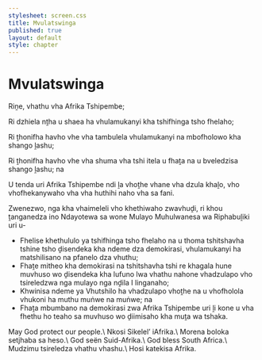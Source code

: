 ```yaml
---
stylesheet: screen.css
title: Mvulatswinga
published: true
layout: default
style: chapter
---
```


# Mvulatswinga

Riṋe, vhathu vha Afrika Tshipembe;

Ri dzhiela nṱha u shaea ha vhulamukanyi kha tshifhinga tsho fhelaho; 

Ri ṱhonifha havho vhe vha tambulela vhulamukanyi na mbofholowo kha shango ḽashu;

Ri ṱhonifha havho vhe vha shuma vha tshi itela u fhaṱa na u bveledzisa shango ḽashu; na

U tenda uri Afrika Tshipembe ndi ḽa vhoṱhe vhane vha dzula khaḽo, vho vhofhekanywaho vha vha huthihi naho vha sa fani.

Zwenezwo, nga kha vhaimeleli vho khethiwaho zwavhuḓi, ri khou ṱanganedza ino Ndayotewa sa wone Mulayo Muhulwanesa wa Riphabuḽiki uri u-

*	Fhelise khethululo ya tshifhinga tsho fhelaho na u thoma tshitshavha tshine tsho ḓisendeka kha ndeme dza demokirasi, vhulamukanyi ha matshilisano na pfanelo dza vhuthu;
*	Fhaṱe mitheo kha demokirasi na tshitshavha tshi re khagala hune muvhuso wo ḓisendeka kha lufuno lwa vhathu nahone vhadzulapo vho tsireledzwa nga mulayo nga nḓila I linganaho;
*	Khwinisa ndeme ya Vhutshilo ha vhadzulapo vhoṱhe na u vhofholola vhukoni ha muthu muṅwe na muṅwe; na
*	Fhaṱa mbumbano na demokirasi zwa Afrika Tshipembe uri ḽi kone u vha fhethu ho teaho sa muvhuso wo ḓiimisaho kha muṱa wa tshaka.

May God protect our people.\\
Nkosi Sikelel’ iAfrika.\\
Morena boloka setjhaba sa heso.\\
God seën Suid-Afrika.\\
God bless South Africa.\\
Mudzimu tsireledza vhathu vhashu.\\
Hosi katekisa Afrika.

